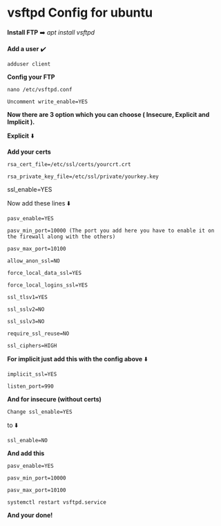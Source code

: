 # vsftpd Config for ubuntu

**Install FTP** ➡️ *apt install vsftpd*

**Add a user** ✔️

`adduser client`

**Config your FTP**

`nano /etc/vsftpd.conf`

`Uncomment write_enable=YES`


**Now there are 3 option which you can choose ( Insecure, Explicit and Implicit ).**

**Explicit** ⬇️

**Add your certs**

`rsa_cert_file=/etc/ssl/certs/yourcrt.crt`

`rsa_private_key_file=/etc/ssl/private/yourkey.key`

ssl_enable=YES

Now add these lines ⬇️

`pasv_enable=YES`

`pasv_min_port=10000 (The port you add here you have to enable it on the firewall along with the others)`

`pasv_max_port=10100`

`allow_anon_ssl=NO`

`force_local_data_ssl=YES`

`force_local_logins_ssl=YES`

`ssl_tlsv1=YES`

`ssl_sslv2=NO`

`ssl_sslv3=NO`

`require_ssl_reuse=NO`

`ssl_ciphers=HIGH`

**For implicit just add this with the config above** ⬇️

`implicit_ssl=YES`

`listen_port=990`

**And for insecure (without certs)**

`Change ssl_enable=YES`

to ⬇️

`ssl_enable=NO`

**And add this**

`pasv_enable=YES`

`pasv_min_port=10000`

`pasv_max_port=10100`

`systemctl restart vsftpd.service`

**And your done!**
